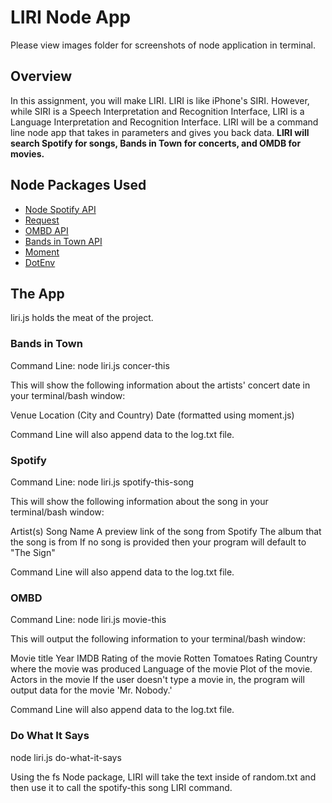 <h1>LIRI Node App</h1>

Please view images folder for screenshots of node application in terminal.

<h2>Overview</h2>
In this assignment, you will make LIRI. LIRI is like iPhone's SIRI. However, while SIRI is a Speech Interpretation and Recognition Interface, LIRI is a Language Interpretation and Recognition Interface. LIRI will be a command line node app that takes in parameters and gives you back data. <strong>LIRI will search Spotify for songs, Bands in Town for concerts, and OMDB for movies.</strong>

<h2>Node Packages Used</h2>
<ul>
<li><a href = "https://www.npmjs.com/package/node-spotify-api">Node Spotify API</a></li>
<li><a href="https://www.npmjs.com/package/request">Request</a></li>
<li><a href = "http://www.omdbapi.com/">OMBD API</a></li>
<li><a href = "http://www.artists.bandsintown.com/bandsintown-api">Bands in Town API</a></li>
<li><a href = "https://www.npmjs.com/package/moment">Moment</a></li>
<li><a href = "https://www.npmjs.com/package/dotenv">DotEnv</a></li>
</ul>

<h2>The App</h2>
liri.js holds the meat of the project. 

<h3>Bands in Town</h3>
Command Line: node liri.js concer-this <insert artist name>

This will show the following information about the artists' concert date in your terminal/bash window: 

Venue
Location (City and Country)
Date (formatted using moment.js)

Command Line will also append data to the log.txt file.


<h3>Spotify</h3>
Command Line: node liri.js spotify-this-song <insert song title>

This will show the following information about the song in your terminal/bash window: 

Artist(s)
Song Name
A preview link of the song from Spotify
The album that the song is from
If no song is provided then your program will default to "The Sign"

Command Line will also append data to the log.txt file.

<h3>OMBD</h3>
Command Line: node liri.js movie-this <insert movie title>

This will output the following information to your terminal/bash window:

Movie title
Year
IMDB Rating of the movie
Rotten Tomatoes Rating
Country where the movie was produced
Language of the movie
Plot of the movie.
Actors in the movie
If the user doesn't type a movie in, the program will output data for the movie 'Mr. Nobody.'

Command Line will also append data to the log.txt file.

<h3>Do What It Says</h3>
node liri.js do-what-it-says

Using the fs Node package, LIRI will take the text inside of random.txt and then use it to call the spotify-this song LIRI command.
